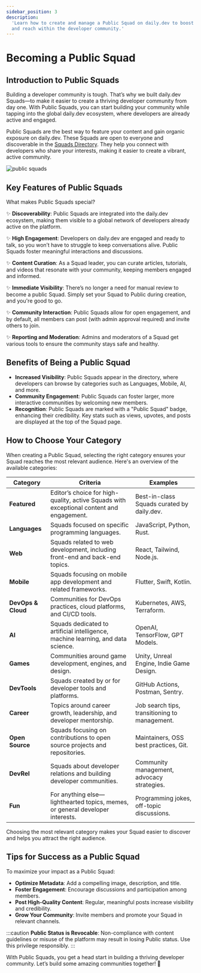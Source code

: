 ```yaml
---
sidebar_position: 3
description:
  'Learn how to create and manage a Public Squad on daily.dev to boost your visibility, engagement,
  and reach within the developer community.'
---
```


# Becoming a Public Squad

## Introduction to Public Squads

Building a developer community is tough. That’s why we built daily.dev Squads—to make it easier to
create a thriving developer community from day one. With Public Squads, you can start building your
community while tapping into the global daily.dev ecosystem, where developers are already active and
engaged.

Public Squads are the best way to feature your content and gain organic exposure on daily.dev. These
Squads are open to everyone and discoverable in the
[Squads Directory](https://app.daily.dev/squads). They help you connect with developers who share
your interests, making it easier to create a vibrant, active community.

![public squads](https://daily-now-res.cloudinary.com/image/upload/v1722602245/docs-v2/db1091c4-eab0-4357-ba73-a8c3873f6231.png)

## Key Features of Public Squads

What makes Public Squads special?

✨ **Discoverability**: Public Squads are integrated into the daily.dev ecosystem, making them
visible to a global network of developers already active on the platform.

✨ **High Engagement**: Developers on daily.dev are engaged and ready to talk, so you won’t have to
struggle to keep conversations alive. Public Squads foster meaningful interactions and discussions.

✨ **Content Curation**: As a Squad leader, you can curate articles, tutorials, and videos that
resonate with your community, keeping members engaged and informed.

✨ **Immediate Visibility**: There’s no longer a need for manual review to become a public Squad.
Simply set your Squad to Public during creation, and you're good to go.

✨ **Community Interaction**: Public Squads allow for open engagement, and by default, all members
can post (with admin approval required) and invite others to join.

✨ **Reporting and Moderation**: Admins and moderators of a Squad get various tools to ensure the
community stays safe and healthy.

## Benefits of Being a Public Squad

- **Increased Visibility**: Public Squads appear in the directory, where developers can browse by
  categories such as Languages, Mobile, AI, and more.
- **Community Engagement**: Public Squads can foster larger, more interactive communities by
  welcoming new members.
- **Recognition**: Public Squads are marked with a "Public Squad" badge, enhancing their
  credibility. Key stats such as views, upvotes, and posts are displayed at the top of the Squad
  page.

## How to Choose Your Category

When creating a Public Squad, selecting the right category ensures your Squad reaches the most
relevant audience. Here's an overview of the available categories:

| **Category**       | **Criteria**                                                                             | **Examples**                                  |
| ------------------ | ---------------------------------------------------------------------------------------- | --------------------------------------------- |
| **Featured**       | Editor’s choice for high-quality, active Squads with exceptional content and engagement. | Best-in-class Squads curated by daily.dev.    |
| **Languages**      | Squads focused on specific programming languages.                                        | JavaScript, Python, Rust.                     |
| **Web**            | Squads related to web development, including front-end and back-end topics.              | React, Tailwind, Node.js.                     |
| **Mobile**         | Squads focusing on mobile app development and related frameworks.                        | Flutter, Swift, Kotlin.                       |
| **DevOps & Cloud** | Communities for DevOps practices, cloud platforms, and CI/CD tools.                      | Kubernetes, AWS, Terraform.                   |
| **AI**             | Squads dedicated to artificial intelligence, machine learning, and data science.         | OpenAI, TensorFlow, GPT Models.               |
| **Games**          | Communities around game development, engines, and design.                                | Unity, Unreal Engine, Indie Game Design.      |
| **DevTools**       | Squads created by or for developer tools and platforms.                                  | GitHub Actions, Postman, Sentry.              |
| **Career**         | Topics around career growth, leadership, and developer mentorship.                       | Job search tips, transitioning to management. |
| **Open Source**    | Squads focusing on contributions to open source projects and repositories.               | Maintainers, OSS best practices, Git.         |
| **DevRel**         | Squads about developer relations and building developer communities.                     | Community management, advocacy strategies.    |
| **Fun**            | For anything else—lighthearted topics, memes, or general developer interests.            | Programming jokes, off-topic discussions.     |

Choosing the most relevant category makes your Squad easier to discover and helps you attract the
right audience.

## Tips for Success as a Public Squad

To maximize your impact as a Public Squad:

- **Optimize Metadata**: Add a compelling image, description, and title.
- **Foster Engagement**: Encourage discussions and participation among members.
- **Post High-Quality Content**: Regular, meaningful posts increase visibility and credibility.
- **Grow Your Community**: Invite members and promote your Squad in relevant channels.

:::caution **Public Status is Revocable**: Non-compliance with content guidelines or misuse of the
platform may result in losing Public status. Use this privilege responsibly. :::

With Public Squads, you get a head start in building a thriving developer community. Let’s build
some amazing communities together! 🚀
